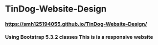 # TinDog-Website-Design
### https://smh125194055.github.io/TinDog-Website-Design/
### Using Bootstrap 5.3.2 classes  This is is a responsive website
